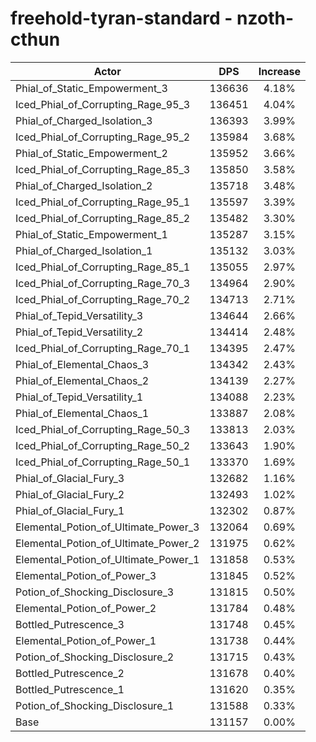 # freehold-tyran-standard - nzoth-cthun
| Actor | DPS | Increase |
|---|:---:|:---:|
|Phial_of_Static_Empowerment_3|136636|4.18%|
|Iced_Phial_of_Corrupting_Rage_95_3|136451|4.04%|
|Phial_of_Charged_Isolation_3|136393|3.99%|
|Iced_Phial_of_Corrupting_Rage_95_2|135984|3.68%|
|Phial_of_Static_Empowerment_2|135952|3.66%|
|Iced_Phial_of_Corrupting_Rage_85_3|135850|3.58%|
|Phial_of_Charged_Isolation_2|135718|3.48%|
|Iced_Phial_of_Corrupting_Rage_95_1|135597|3.39%|
|Iced_Phial_of_Corrupting_Rage_85_2|135482|3.30%|
|Phial_of_Static_Empowerment_1|135287|3.15%|
|Phial_of_Charged_Isolation_1|135132|3.03%|
|Iced_Phial_of_Corrupting_Rage_85_1|135055|2.97%|
|Iced_Phial_of_Corrupting_Rage_70_3|134964|2.90%|
|Iced_Phial_of_Corrupting_Rage_70_2|134713|2.71%|
|Phial_of_Tepid_Versatility_3|134644|2.66%|
|Phial_of_Tepid_Versatility_2|134414|2.48%|
|Iced_Phial_of_Corrupting_Rage_70_1|134395|2.47%|
|Phial_of_Elemental_Chaos_3|134342|2.43%|
|Phial_of_Elemental_Chaos_2|134139|2.27%|
|Phial_of_Tepid_Versatility_1|134088|2.23%|
|Phial_of_Elemental_Chaos_1|133887|2.08%|
|Iced_Phial_of_Corrupting_Rage_50_3|133813|2.03%|
|Iced_Phial_of_Corrupting_Rage_50_2|133643|1.90%|
|Iced_Phial_of_Corrupting_Rage_50_1|133370|1.69%|
|Phial_of_Glacial_Fury_3|132682|1.16%|
|Phial_of_Glacial_Fury_2|132493|1.02%|
|Phial_of_Glacial_Fury_1|132302|0.87%|
|Elemental_Potion_of_Ultimate_Power_3|132064|0.69%|
|Elemental_Potion_of_Ultimate_Power_2|131975|0.62%|
|Elemental_Potion_of_Ultimate_Power_1|131858|0.53%|
|Elemental_Potion_of_Power_3|131845|0.52%|
|Potion_of_Shocking_Disclosure_3|131815|0.50%|
|Elemental_Potion_of_Power_2|131784|0.48%|
|Bottled_Putrescence_3|131748|0.45%|
|Elemental_Potion_of_Power_1|131738|0.44%|
|Potion_of_Shocking_Disclosure_2|131715|0.43%|
|Bottled_Putrescence_2|131678|0.40%|
|Bottled_Putrescence_1|131620|0.35%|
|Potion_of_Shocking_Disclosure_1|131588|0.33%|
|Base|131157|0.00%|
